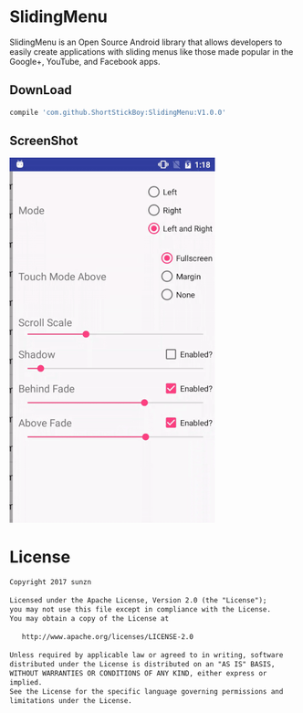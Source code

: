 SlidingMenu
=======
SlidingMenu is an Open Source Android library that allows developers to easily create applications with sliding menus like those made popular in the Google+, YouTube, and Facebook apps.

DownLoad
--------
```groovy
compile 'com.github.ShortStickBoy:SlidingMenu:V1.0.0'
```

ScreenShot
--------
 ![sample](./screenshot/sample.gif)

License
=======

    Copyright 2017 sunzn

    Licensed under the Apache License, Version 2.0 (the "License");
    you may not use this file except in compliance with the License.
    You may obtain a copy of the License at

       http://www.apache.org/licenses/LICENSE-2.0

    Unless required by applicable law or agreed to in writing, software
    distributed under the License is distributed on an "AS IS" BASIS,
    WITHOUT WARRANTIES OR CONDITIONS OF ANY KIND, either express or implied.
    See the License for the specific language governing permissions and
    limitations under the License.